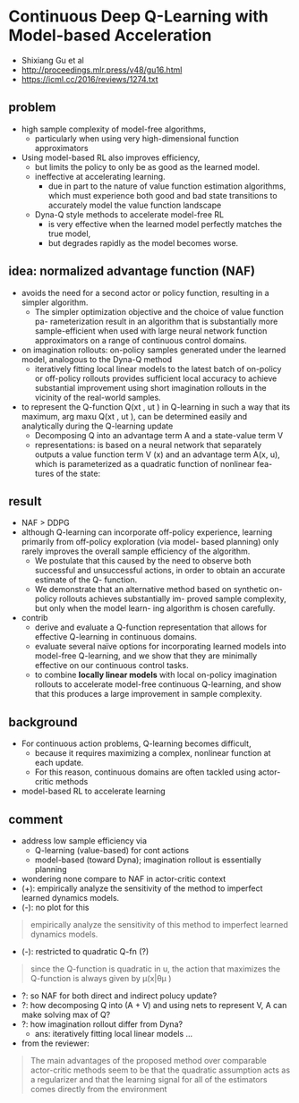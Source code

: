 # Continuous Deep Q-Learning with Model-based Acceleration
* Shixiang Gu et al
* http://proceedings.mlr.press/v48/gu16.html
* https://icml.cc/2016/reviews/1274.txt

## problem
* high sample complexity of model-free algorithms, 
  * particularly when using very high-dimensional function approximators
* Using model-based RL also improves efficiency, 
  * but limits the policy to only be as good as the learned model.
  * ineffective at accelerating learning. 
    * due in part to the nature of value function estimation algorithms,
      which must experience both good and bad state transitions
      to accurately model the value function landscape
  * Dyna-Q style methods to accelerate model-free RL 
    * is very effective when the learned model perfectly matches the true model, 
    * but degrades rapidly as the model becomes worse. 

## idea: normalized advantage function (NAF)
* avoids the need for a second actor or policy function, resulting in a simpler algorithm.
  * The simpler optimization objective and the choice of value function pa-
rameterization result in an algorithm that is substantially
more sample-efficient when used with large neural network
function approximators on a range of continuous control
domains.
* on imagination rollouts: on-policy samples generated under the learned model, analogous to the Dyna-Q method
  * iteratively fitting local linear models to the latest batch of on-policy or off-policy rollouts provides 
    sufficient local accuracy to achieve substantial improvement using short imagination rollouts 
    in the vicinity of the real-world samples.
* to represent the Q-function Q(xt , ut ) in Q-learning in such a way that 
   its maximum, arg maxu Q(xt , ut ), can be determined easily and analytically during the Q-learning update
  * Decomposing Q into an advantage term A and a state-value term V
  * representations:
    is based on a neural network that separately outputs a value
    function term V (x) and an advantage term A(x, u), which
    is parameterized as a quadratic function of nonlinear fea-
    tures of the state:

## result
* NAF > DDPG
* although Q-learning can incorporate off-policy experience,
learning primarily from off-policy exploration (via model-
based planning) only rarely improves the overall sample
efficiency of the algorithm.
  * We postulate that this caused by the need to observe both successful and unsuccessful
actions, in order to obtain an accurate estimate of the Q-
function.
  * We demonstrate that an alternative method based
on synthetic on-policy rollouts achieves substantially im-
proved sample complexity, but only when the model learn-
ing algorithm is chosen carefully.
* contrib
  * derive and evaluate a Q-function representation that allows for effective Q-learning in continuous domains.
  * evaluate several naı̈ve options for incorporating learned models into model-free Q-learning, and 
    we show that they are minimally effective on our continuous control tasks.
  * to combine **locally linear models** with local on-policy imagination rollouts to accelerate 
    model-free continuous Q-learning, and show that this produces a large improvement in sample complexity.

## background
* For continuous action problems, Q-learning becomes difficult, 
  * because it requires maximizing a complex, nonlinear function at each update.
  * For this reason, continuous domains are often tackled using actor-critic methods
* model-based RL to accelerate learning

## comment
* address low sample efficiency via
  * Q-learning (value-based) for cont actions
  * model-based (toward Dyna); imagination rollout is essentially planning
* wondering none compare to NAF in actor-critic context
* (+): empirically analyze the sensitivity of the method to imperfect learned dynamics models.
* (-): no plot for this
>  empirically analyze the sensitivity of this method to imperfect learned dynamics models.
* (-): restricted to quadratic Q-fn (?)
> since the Q-function is quadratic in u, the action that maximizes the Q-function is always given by μ(x|θμ )
* ?: so NAF for both direct and indirect polucy update?
* ?: how decomposing Q into (A + V) and using nets to represent V, A
  can make solving max of Q?
* ?: how imagination rollout differ from Dyna?
  * ans:  iteratively fitting local linear models ...
* from the reviewer:
> The main advantages of the proposed method over comparable actor-critic methods seem to be that the quadratic assumption acts as a regularizer and that the learning signal for all of the estimators comes directly from the environment

